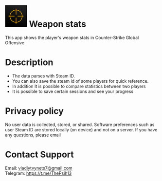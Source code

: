 
# ![image](https://raw.githubusercontent.com/Lytvynets/TestTaskApp/main/images/weaponStats72.png) Weapon stats
This app shows the player's weapon stats in Counter-Strike Global Offensive
# Description
- The data parses with Steam ID.
- You can also save the steam id of some players for quick reference. 
- In addition It is possible to compare statistics between two players
- It is possible to save certain sessions and see your progress

# Privacy policy
No user data is collected, stored, or shared. Software preferences such as user Steam ID are stored locally (on device) and not on a server. 
If you have any questions, please email 

# Contact Support    
Email: vladlytvynets7@gmail.com  
Telegram: https://t.me/ThePsih13 
